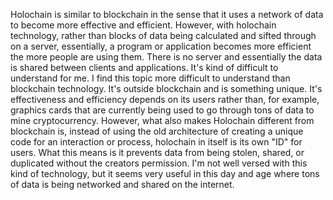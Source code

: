 Holochain is similar to blockchain in the sense that it uses a network of data to become more effective and efficient. However, with holochain technology, rather than blocks of data being calculated and sifted through on a server, essentially, a program or application becomes more efficient the more people are using them. There is no server and essentially the data is shared between clients and applications. It's kind of difficult to understand for me. I find this topic more difficult to understand than blockchain technology. It's outside blockchain and is something unique. It's effectiveness and efficiency depends on its users rather than, for example, graphics cards that are currently being used to go through tons of data to mine cryptocurrency. However, what also makes Holochain different from blockchain is, instead of using the old architecture of creating a unique code for an interaction or process, holochain in itself is its own "ID" for users. What this means is it prevents data from being stolen, shared, or duplicated without the creators permission. I'm not well versed with this kind of technology, but it seems very useful in this day and age where tons of data is being networked and shared on the internet. 
